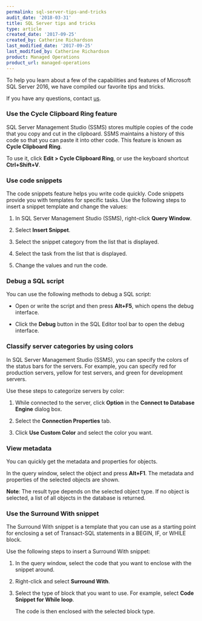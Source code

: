 ```yaml
---
permalink: sql-server-tips-and-tricks
audit_date: '2018-03-31'
title: SQL Server tips and tricks
type: article
created_date: '2017-09-25'
created_by: Catherine Richardson
last_modified_date: '2017-09-25'
last_modified_by: Catherine Richardson
product: Managed Operations
product_url: managed-operations
---
```


To help you learn about a few of the capabilities and features of Microsoft
SQL Server 2016, we have compiled our favorite tips and tricks.

If you have any questions, contact
[us](https://www.tricoresolutions.com/about-us/contact-us/).

### Use the Cycle Clipboard Ring feature

SQL Server Management Studio (SSMS) stores multiple copies of the code that
you copy and cut in the clipboard. SSMS maintains a history of this code so
that you can paste it into other code. This feature is known as
**Cycle Clipboard Ring**.

To use it, click **Edit > Cycle Clipboard Ring**, or use the keyboard shortcut
**Ctrl+Shift+V**.

### Use code snippets

The code snippets feature helps you write code quickly. Code snippets provide
you with templates for specific tasks. Use the following steps to insert
a snippet template and change the values:

1. In SQL Server Management Studio (SSMS), right-click **Query Window**.

2. Select **Insert Snippet**.

3. Select the snippet category from the list that is displayed.

4. Select the task from the list that is displayed.

5. Change the values and run the code.

### Debug a SQL script

You can use the following methods to debug a SQL script:

* Open or write the script and then press **Alt+F5**, which opens the debug
interface.

* Click the **Debug** button in the SQL Editor tool bar to open the debug
interface.

### Classify server categories by using colors

In SQL Server Management Studio (SSMS), you can specify the colors of the
status bars for the servers. For example, you can specify red for production
servers, yellow for test servers, and green for development servers.

Use these steps to categorize servers by color:

1. While connected to the server, click **Option** in the
**Connect to Database Engine** dialog box.

2. Select the **Connection Properties** tab.

3. Click **Use Custom Color** and select the color you want.

### View metadata

You can quickly get the metadata and properties for objects.

In the query window, select the object and press **Alt+F1**. The metadata and
properties of the selected objects are shown.

**Note**: The result type depends on the selected object type. If no object is
selected, a list of all objects in the database is returned.

### Use the Surround With snippet

The Surround With snippet is a template that you can use as a starting
point for enclosing a set of Transact-SQL statements in a BEGIN, IF, or WHILE
block.

Use the following steps to insert a Surround With snippet:

1. In the query window, select the code that you want to enclose with the
snippet around.

2. Right-click and select **Surround With**.

3. Select the type of block that you want to use. For example, select
**Code Snippet for While loop**.

   The code is then enclosed with the selected block type.

